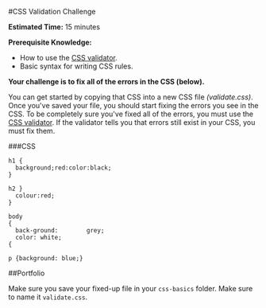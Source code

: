 #CSS Validation Challenge

**Estimated Time:** 15 minutes

**Prerequisite Knowledge:**

* How to use the [CSS validator](http://jigsaw.w3.org/css-validator/).
* Basic syntax for writing CSS rules.

**Your challenge is to fix all of the errors in the CSS (below).**

You can get started by copying that CSS into a new CSS file *(validate.css)*. Once you've saved your file, you should start fixing the errors you see in the CSS. To be completely sure you've fixed all of the errors, you must use the [CSS validator](http://jigsaw.w3.org/css-validator/). If the validator tells you that errors still exist in your CSS, you must fix them.

###CSS
```
h1 {
  background;red:color:black;
}

h2 }
  colour:red;
}

body 
{
  back-ground:        grey;
  color: white;
{

p {background: blue;}
```

##Portfolio

Make sure you save your fixed-up file in your `css-basics` folder. Make sure to name it `validate.css`.
